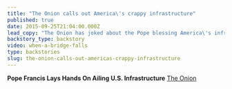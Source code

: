 ```yaml
---
title: "The Onion calls out America\'s crappy infrastructure"
published: true
date: 2015-09-25T21:04:00.000Z
lead_copy: "The Onion has joked about the Pope blessing America\'s infrastructure. But in reality, our roads, bridges and tunnels need a miracle. To see why, watch When a Bridge Falls. "
backstory_type: backstory
video: when-a-bridge-falls
type: backstories
slug: the-onion-calls-out-americas-crappy-infrastructure
---
```


**Pope Francis Lays Hands On Ailing U.S. Infrastructure**
[The Onion](http://www.theonion.com/article/pope-francis-lays-hands-ailing-us-infrastructure-51388?utm_source=Twitter&utm_medium=SocialMarketing&utm_campaign=Pic:1:Default)

